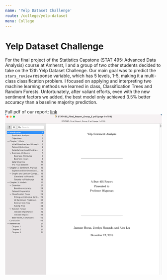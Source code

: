 ```yaml
---
name: 'Yelp Dataset Challenge'
route: /college/yelp-dataset
menu: College
---
```


# Yelp Dataset Challenge

For the final project of the Statistics Capstone (STAT 495: Advanced Data Analysis) course at Amherst, I and a
group of two other students decided to take on the 12th Yelp Dataset Challenge.
Our main goal was to predict the `stars_review` response variable, which has 5
levels, 1-5, making it a multi-class classification problem. I focused on
applying and interpreting two machine learning methods we learned in class,
Classification Trees and Random Forests. Unfortunately, after valiant efforts,
even with the new sentiment factors we added, the best model only achieved 3.5%
better accuracy than a baseline majority prediction.

Full pdf of our report: [link](../pdfs/STAT495_Final_Report_Group_E.pdf)
![First Page of Report](./report-preview.png)
